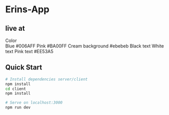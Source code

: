 # Erins-App

## live at

Color  
Blue #006AFF
Pink #BA00FF
Cream background #ebebeb
Black text
White text
Pink text #EE53A5

## Quick Start

```bash
# Install dependencies server/client
npm install
cd client
npm install

# Serve on localhost:3000
npm run dev
```
